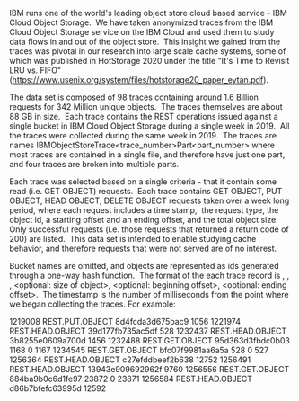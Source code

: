 IBM runs one of the world's leading object store cloud based service - IBM Cloud Object Storage.  We have taken anonymized traces from the IBM Cloud Object Storage service on the IBM Cloud and used them to study data flows in and out of the object store.  This insight we gained from the traces was pivotal in our research into large scale cache systems, some of which was published in HotStorage 2020 under the title "It's Time to Revisit LRU vs. FIFO" (https://www.usenix.org/system/files/hotstorage20_paper_eytan.pdf).


The data set is composed of 98 traces containing around 1.6 Billion requests for 342 Million unique objects.  The traces themselves are about 88 GB in size.  Each trace contains the REST operations issued against a single bucket in IBM Cloud Object Storage during a single week in 2019.  All the traces were collected during the same week in 2019.  The traces are names IBMObjectStoreTrace<trace_number>Part<part_number> where most traces are contained in a single file, and therefore have just one part, and four traces are broken into multiple parts. 


Each trace was selected based on a single criteria - that it contain some read (i.e. GET OBJECT) requests.  Each trace contains GET OBJECT, PUT OBJECT, HEAD OBJECT, DELETE OBJECT requests taken over a week long period, where each request includes a time stamp,  the request type, the object id, a starting offset and an ending offset, and the total object size.  Only successful requests (i.e. those requests that returned a return code of 200) are listed.  This data set is intended to enable studying cache behavior, and therefore requests that were not served are of no interest.  


Bucket names are omitted, and objects are represented as ids generated through a one-way hash function.  The format of the each trace record is <time stamp of request>, <request type>, <object ID>, <optional: size of object>, <optional: beginning offset>, <optional: ending offset>.  The timestamp is the number of milliseconds from the point where we began collecting the traces. For example:


1219008 REST.PUT.OBJECT 8d4fcda3d675bac9 1056
1221974 REST.HEAD.OBJECT 39d177fb735ac5df 528
1232437 REST.HEAD.OBJECT 3b8255e0609a700d 1456
1232488 REST.GET.OBJECT 95d363d3fbdc0b03 1168 0 1167
1234545 REST.GET.OBJECT bfc07f9981aa6a5a 528 0 527
1256364 REST.HEAD.OBJECT c27efddbeef2b638 12752
1256491 REST.HEAD.OBJECT 13943e909692962f 9760
1256556 REST.GET.OBJECT 884ba9b0c6d1fe97 23872 0 23871
1256584 REST.HEAD.OBJECT d86b7bfefc63995d 12592

